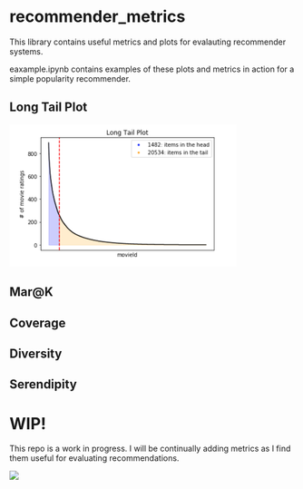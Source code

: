 # recommender_metrics
This library contains useful metrics and plots for evalauting recommender systems.

eaxample.ipynb contains examples of these plots and metrics in action for a simple popularity recommender. 

## Long Tail Plot
<img src="images/long_tail.png" alt="Long Tail Plot" width=400>

## Mar@K

## Coverage

## Diversity

## Serendipity

# WIP!
This repo is a work in progress. I will be continually adding metrics as I find them useful for evaluating recommendations. 

<img src="https://media.giphy.com/media/YAnpMSHcurJVS/giphy.gif" width=150>

